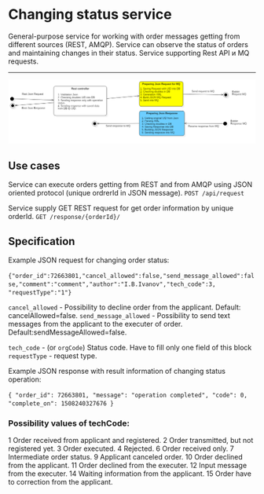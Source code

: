 # Changing status service

General-purpose service for working with order messages getting from different sources (REST, AMQP). 
Service can observe the status of orders and maintaining changes in their status.
Service supporting Rest API и MQ requests.

--------------------------

![alt text](https://github.com/DjSmile/mq_service/blob/master/operation_model.png)
 
## Use cases
Service can execute orders getting from REST and from AMQP using JSON oriented protocol (unique ordrerId in JSON message). 
`POST /api/request`

Service supply GET REST request for get order information by unique orderId.
`GET /response/{orderId}/`

## Specification

Example JSON request for changing order status:

`{"order_id":72663801,"cancel_allowed":false,"send_message_allowed":false,"comment":"comment","author":"I.B.Ivanov","tech_code":3, "requestType":"1"}`

`cancel_allowed` - Possibility to decline order from the applicant. Default: cancelAllowed=false.
`send_message_allowed` -  Possibility to send text messages from the applicant to the executer of order. Default:sendMessageAllowed=false.

`tech_code` - (or `orgCode`) Status code.  Have to fill only one field of this block
`requestType` - request type.

Example JSON response with result information of changing status operation:

`{ "order_id": 72663801, "message": "operation completed", "code": 0, "complete_on": 1508240327676 }`

### Possibility values of techCode:
1  Order received  from applicant and registered.
2  Order transmitted, but not registered yet.
3  Order executed. 
4  Rejected.
6  Order received only.
7  Intermediate order status. 
9  Applicant canceled order. 
10  Order declined from the applicant.
11  Order declined from the executer.
12  Input message from the executer.
14  Waiting information from the applicant. 
15  Order have to correction from the applicant.


